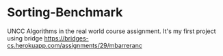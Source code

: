 # Sorting-Benchmark
UNCC Algorithms in the real world course assignment. It's my first project using bridge 
https://bridges-cs.herokuapp.com/assignments/29/mbarreranc
